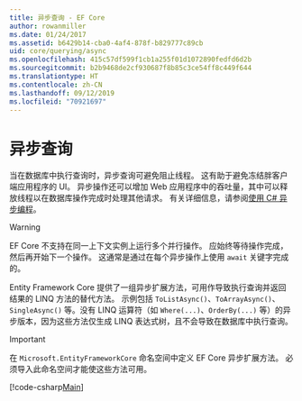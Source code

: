 ```yaml
---
title: 异步查询 - EF Core
author: rowanmiller
ms.date: 01/24/2017
ms.assetid: b6429b14-cba0-4af4-878f-b829777c89cb
uid: core/querying/async
ms.openlocfilehash: 415c57df599f1cb1a255f01d1072890fedfd6d2b
ms.sourcegitcommit: b2b9468de2cf930687f8b85c3ce54ff8c449f644
ms.translationtype: HT
ms.contentlocale: zh-CN
ms.lasthandoff: 09/12/2019
ms.locfileid: "70921697"
---
```

# <a name="asynchronous-queries"></a>异步查询

当在数据库中执行查询时，异步查询可避免阻止线程。 这有助于避免冻结胖客户端应用程序的 UI。 异步操作还可以增加 Web 应用程序中的吞吐量，其中可以释放线程以在数据库操作完成时处理其他请求。 有关详细信息，请参阅[使用 C# 异步编程](https://docs.microsoft.com/dotnet/csharp/async)。

> [!WARNING]  
> EF Core 不支持在同一上下文实例上运行多个并行操作。 应始终等待操作完成，然后再开始下一个操作。 这通常是通过在每个异步操作上使用 `await` 关键字完成的。

Entity Framework Core 提供了一组异步扩展方法，可用作导致执行查询并返回结果的 LINQ 方法的替代方法。 示例包括 `ToListAsync()`、`ToArrayAsync()`、`SingleAsync()` 等。没有 LINQ 运算符（如 `Where(...)`、`OrderBy(...)` 等）的异步版本，因为这些方法仅生成 LINQ 表达式树，且不会导致在数据库中执行查询。

> [!IMPORTANT]  
> 在 `Microsoft.EntityFrameworkCore` 命名空间中定义 EF Core 异步扩展方法。 必须导入此命名空间才能使这些方法可用。

[!code-csharp[Main](../../../samples/core/Querying/Async/Sample.cs#Sample)]
